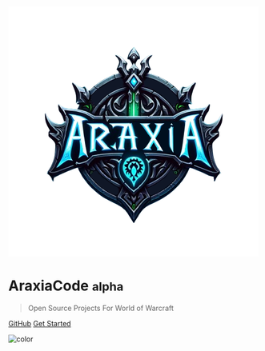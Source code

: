<!-- _coverpage.md -->

![logo](media/logo-revised.webp)
# AraxiaCode <small>alpha</small>
> Open Source Projects For World of Warcraft

[GitHub](https://github.com/araxiaonline/)
[Get Started](#about)

<!-- background color -->

![color](#11111f)